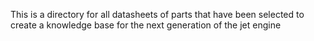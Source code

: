 This is a directory for all datasheets of parts that have been selected to create a knowledge base for the next generation of the jet engine

